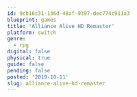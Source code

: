 ```yaml
---
id: 9cb16c31-136d-48af-9397-dec774c911a3
blueprint: games
title: 'Alliance Alive HD Remaster'
platform: switch
genre:
  - rpg
digital: false
physical: true
guide: false
pending: false
posted: '2019-10-11'
slug: alliance-alive-hd-remaster
---
```


